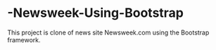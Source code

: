 # -Newsweek-Using-Bootstrap
This project is clone of news site Newsweek.com using the Bootstrap framework.





